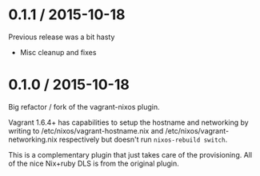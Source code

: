 
0.1.1 / 2015-10-18
==================

Previous release was a bit hasty

  * Misc cleanup and fixes

0.1.0 / 2015-10-18
==================

Big refactor / fork of the vagrant-nixos plugin.

Vagrant 1.6.4+ has capabilities to setup the hostname and networking by
writing to /etc/nixos/vagrant-hostname.nix and
/etc/nixos/vagrant-networking.nix respectively but doesn't run
`nixos-rebuild switch`.

This is a complementary plugin that just takes care of the provisioning. All
of the nice Nix+ruby DLS is from the original plugin.

